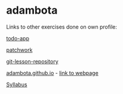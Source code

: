 # adambota

Links to other exercises done on own profile:

[todo-app](https://github.com/adambota/todo-app)

[patchwork](https://github.com/adambota/patchwork)

[git-lesson-repository](https://github.com/adambota/git-lesson-repository)

[adambota.github.io](https://github.com/adambota/adambota.github.io) - 
[link to webpage](https://adambota.github.io)

[Syllabus](https://github.com/green-fox-academy/badboi-syllabus)

